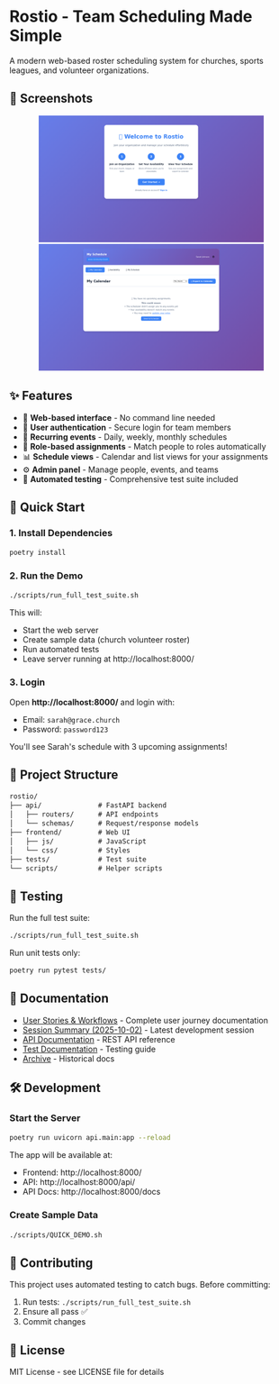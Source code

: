 # Rostio - Team Scheduling Made Simple

A modern web-based roster scheduling system for churches, sports leagues, and volunteer organizations.

## 📸 Screenshots

<p align="center">
  <img src="docs/screenshots/01-welcome.png" alt="Welcome Screen" width="400">
  <img src="docs/screenshots/03-calendar.png" alt="Calendar View" width="400">
</p>

## ✨ Features

- 📅 **Web-based interface** - No command line needed
- 👥 **User authentication** - Secure login for team members
- 🔄 **Recurring events** - Daily, weekly, monthly schedules
- 🎯 **Role-based assignments** - Match people to roles automatically
- 📊 **Schedule views** - Calendar and list views for your assignments
- ⚙️ **Admin panel** - Manage people, events, and teams
- 🧪 **Automated testing** - Comprehensive test suite included

## 🚀 Quick Start

### 1. Install Dependencies

```bash
poetry install
```

### 2. Run the Demo

```bash
./scripts/run_full_test_suite.sh
```

This will:
- Start the web server
- Create sample data (church volunteer roster)
- Run automated tests
- Leave server running at http://localhost:8000/

### 3. Login

Open **http://localhost:8000/** and login with:

- Email: `sarah@grace.church`  
- Password: `password123`

You'll see Sarah's schedule with 3 upcoming assignments!

## 📁 Project Structure

```
rostio/
├── api/              # FastAPI backend
│   ├── routers/      # API endpoints
│   └── schemas/      # Request/response models
├── frontend/         # Web UI
│   ├── js/           # JavaScript  
│   └── css/          # Styles
├── tests/            # Test suite
└── scripts/          # Helper scripts
```

## 🧪 Testing

Run the full test suite:

```bash
./scripts/run_full_test_suite.sh
```

Run unit tests only:

```bash
poetry run pytest tests/
```

## 📖 Documentation

- [User Stories & Workflows](docs/USER_STORIES.md) - Complete user journey documentation
- [Session Summary (2025-10-02)](docs/SESSION_2025-10-02_SUMMARY.md) - Latest development session
- [API Documentation](docs/API_README.md) - REST API reference
- [Test Documentation](tests/README.md) - Testing guide
- [Archive](docs/archive/) - Historical docs

## 🛠️ Development

### Start the Server

```bash
poetry run uvicorn api.main:app --reload
```

The app will be available at:
- Frontend: http://localhost:8000/
- API: http://localhost:8000/api/
- API Docs: http://localhost:8000/docs

### Create Sample Data

```bash
./scripts/QUICK_DEMO.sh
```

## 🤝 Contributing

This project uses automated testing to catch bugs. Before committing:

1. Run tests: `./scripts/run_full_test_suite.sh`
2. Ensure all pass ✅
3. Commit changes

## 📝 License

MIT License - see LICENSE file for details
